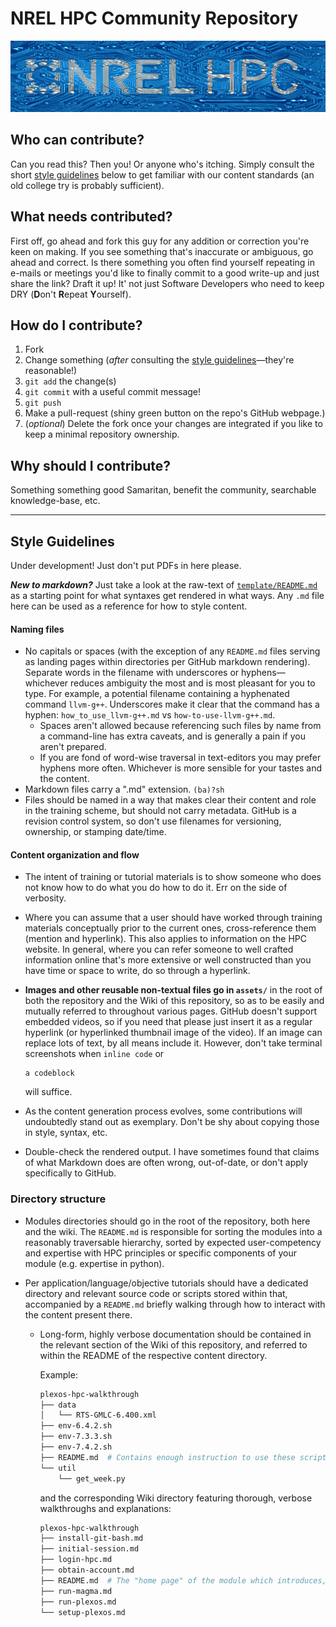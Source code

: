 # NREL HPC Community Repository

![NREL HPC stand-in logo generated with machine learning.](assets/hpc.png)

## Who can contribute?
Can you read this? Then you! Or anyone who's itching. Simply consult the short [style guidelines](#style-guidelines) below to get familiar with our content standards (an old college try is probably sufficient).

## What needs contributed?
First off, go ahead and fork this guy for any addition or correction you're keen on making. If you see something that's inaccurate or ambiguous, go ahead and correct. Is there something you often find yourself repeating in e-mails or meetings you'd like to finally commit to a good write-up and just share the link? Draft it up! It' not just Software Developers who need to keep DRY (**D**on't **R**epeat **Y**ourself).

## How do I contribute?
1. Fork
2. Change something (_after_ consulting the [style guidelines](#style-guidelines)&mdash;they're reasonable!)
3. `git add` the change(s)
4. `git commit` with a useful commit message!
5. `git push`
6. Make a pull-request (shiny green button on the repo's GitHub webpage.)
7. (_optional_) Delete the fork once your changes are integrated if you like to keep a minimal repository ownership.

## Why should I contribute?
Something something good Samaritan, benefit the community, searchable knowledge-base, etc. 

---

## Style Guidelines

Under development! Just don't put PDFs in here please.

***New to markdown?*** Just take a look at the raw-text of [`template/README.md`](template/README.md) as a starting point for what syntaxes get rendered in what ways. Any `.md` file here can be used as a reference for how to style content.

#### Naming files
* No capitals or spaces (with the exception of any `README.md` files serving as landing pages within directories per GitHub markdown rendering). Separate words in the filename with underscores or hyphens&mdash;whichever reduces ambiguity the most and is most pleasant for you to type. For example, a potential filename containing a hyphenated command `llvm-g++`. Underscores make it clear that the command has a hyphen: `how_to_use_llvm-g++.md` vs `how-to-use-llvm-g++.md`. 
  * Spaces aren't allowed because referencing such files by name from a command-line has extra caveats, and is generally a pain if you aren't prepared.
  * If you are fond of word-wise traversal in text-editors you may prefer hyphens more often. Whichever is more sensible for your tastes and the content.
* Markdown files carry a ".md" extension. `(ba)?sh`
* Files should be named in a way that makes clear their content and role in the training scheme, but should not carry metadata. GitHub is a revision control system, so don't use filenames for versioning, ownership, or stamping date/time.

#### Content organization and flow
* The intent of training or tutorial materials is to show someone who does not know how to do what you do how to do it. Err on the side of verbosity.
* Where you can assume that a user should have worked through training materials conceptually prior to the current ones, cross-reference them (mention and hyperlink). This also applies to information on the HPC website. In general, where you can refer someone to well crafted information online that's more extensive or well constructed than you have time or space to write, do so through a hyperlink.
* **Images and other reusable non-textual files go in `assets/`** in the root of both the repository and the Wiki of this repository, so as to be easily and mutually referred to throughout various pages. GitHub doesn't support embedded videos, so if you need that please just insert it as a regular hyperlink (or hyperlinked thumbnail image of the video). If an image can replace lots of text, by all means include it. However, don't take terminal screenshots when `inline code` or 
  ```
  a codeblock
  ```
  will suffice.

* As the content generation process evolves, some contributions will undoubtedly stand out as exemplary. Don't be shy about copying those in style, syntax, etc.

* Double-check the rendered output. I have sometimes found that claims of what Markdown does are often wrong, out-of-date, or don't apply specifically to GitHub.

### Directory structure

* Modules directories should go in the root of the repository, both here and the wiki. The `README.md` is responsible for sorting the modules into a reasonably traversable hierarchy, sorted by expected user-competency and expertise with HPC principles or specific components of your module (e.g. expertise in python).

* Per application/language/objective tutorials should have a dedicated directory and relevant source code or scripts stored within that, accompanied by a `README.md` briefly walking through how to interact with the content present there.
  * Long-form, highly verbose documentation should be contained in the relevant section of the Wiki of this repository, and referred to within the README of the respective content directory.

    Example:
    ```bash 
    plexos-hpc-walkthrough
    ├── data
    │   └── RTS-GMLC-6.400.xml
    ├── env-6.4.2.sh
    ├── env-7.3.3.sh
    ├── env-7.4.2.sh
    ├── README.md  # Contains enough instruction to use these scripts. Links to Wiki for extra info.
    └── util
        └── get_week.py
    ```
    and the corresponding Wiki directory featuring thorough, verbose walkthroughs and explanations:
    ```bash
    plexos-hpc-walkthrough
    ├── install-git-bash.md
    ├── initial-session.md
    ├── login-hpc.md
    ├── obtain-account.md
    ├── README.md  # The "home page" of the module which introduces, links to, and structures neighboring pages.
    ├── run-magma.md
    ├── run-plexos.md
    └── setup-plexos.md
    ```
